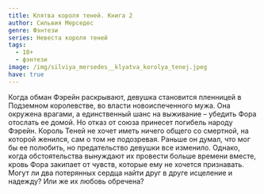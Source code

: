 ```yaml
---
title: Клятва короля теней. Книга 2
author: Сильвия Мерседес
genre: Фэнтези
series: Невеста короля теней
tags:
  - 18+
  - фэнтези
image: /img/silviya_mersedes__klyatva_korolya_tenej.jpeg
have: true
---
```

Когда обман Фэрейн раскрывают, девушка становится пленницей в Подземном королевстве, во власти новоиспеченного мужа. Она окружена врагами, а единственный шанс на выживание – убедить Фора отослать ее домой. Но отказ от союза принесет погибель народу Фэрейн. Король Теней не хочет иметь ничего общего со смертной, на которой женился, сам о том не подозревая. Раньше он думал, что мог бы ее полюбить, но предательство девушки все изменило. Однако, когда обстоятельства вынуждают их провести больше времени вместе, кровь Фора закипает от чувств, которые ему не хочется признавать. Могут ли два потерянных сердца найти друг в друге исцеление и надежду? Или же их любовь обречена?